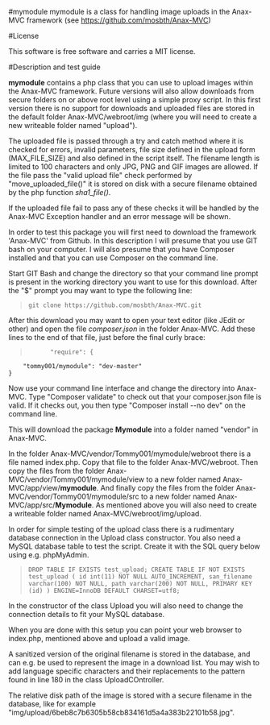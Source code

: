 #mymodule
mymodule is a class for handling image uploads in the Anax-MVC framework (see https://github.com/mosbth/Anax-MVC)

#License

This software is free software and carries a MIT license.

#Description and test guide

**mymodule** contains a php class that you can use to upload images within the Anax-MVC framework. Future versions will also allow downloads from secure folders on or above root level using a simple proxy script. In this first version there is no support for downloads and uploaded files are stored in the default folder Anax-MVC/webroot/img (where you will need to create a new writeable folder named "upload").

The uploaded file is passed through a try and catch method where it is checked for errors, invalid parameters, file size defined in the upload form (MAX_FILE_SIZE) and also defined in the script itself. The filename length is limited to 100 characters and only JPG, PNG and GIF images are allowed. If the file pass the "valid upload file" check performed by "move_uploaded_file()" it is stored on disk with a secure filename obtained by the php function *sha1_file()*.

If the uploaded file fail to pass any of these checks it will be handled by the Anax-MVC Exception handler and an error message will be shown.

In order to test this package you will first need to download the framework 'Anax-MVC' from Github. In this description I will presume that you use GIT bash on your computer. I will also presume that you have Composer installed and that you can use Composer on the command line.

Start GIT Bash and change the directory so that your command line prompt is present in the working directory you want to use for this download.
After the "$" prompt you may want to type the following line:
> `git clone https://github.com/mosbth/Anax-MVC.git`

After this download you may want to open your text editor (like JEdit or other) and open the file *composer.json* in the folder Anax-MVC. Add these lines to the end of that file, just before the final curly brace:

>           "require": {
        "tommy001/mymodule": "dev-master"
    }
    
Now use your command line interface and change the directory into Anax-MVC. Type "Composer validate" to check out that your composer.json file is valid. If it checks out, you then type "Composer install --no dev" on the command line.

This will download the package **Mymodule** into a folder named "vendor" in Anax-MVC.
    
In the folder Anax-MVC/vendor/Tommy001/mymodule/webroot there is a file named index.php. Copy that file to the folder Anax-MVC/webroot.
Then copy the files from the folder Anax-MVC/vendor/Tommy001/mymodule/view to a new folder named Anax-MVC/app/view/**mymodule**.
And finally copy the files from the folder Anax-MVC/vendor/Tommy001/mymodule/src to a new folder named Anax-MVC/app/src/**Mymodule**.
As mentioned above you will also need to create a writeable folder named Anax-MVC/webroot/img/upload.

In order for simple testing of the upload class there is a rudimentary database connection in the Upload class constructor. You also need a MySQL database table to test the script. Create it with the SQL query below using e.g. phpMyAdmin. 

> `DROP TABLE IF EXISTS test_upload;
CREATE TABLE IF NOT EXISTS test_upload (
  id int(11) NOT NULL AUTO_INCREMENT,
  san_filename varchar(100) NOT NULL,
  path varchar(200) NOT NULL,
  PRIMARY KEY (id)
) ENGINE=InnoDB DEFAULT CHARSET=utf8;`

In the constructor of the class Upload you will also need to change the connection details to fit your MySQL database.

When you are done with this setup you can point your web browser to index.php, mentioned above and upload a valid image.

A sanitized version of the original filename is stored in the database, and can e.g. be used to represent the image in a download list. You may wish to add language specific characters and their replacements to the pattern found in line 180 in the class UploadCOntroller.

The relative disk path of the image is stored with a secure filename in the database, like for example "img/upload/6beb8c7b6305b58cb834161d5a4a383b22101b58.jpg".
